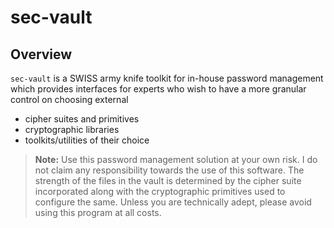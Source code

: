# sec-vault
## Overview
`sec-vault` is a SWISS army knife toolkit for in-house password management which provides interfaces for experts 
who wish to have a more granular control on choosing external
- cipher suites and primitives
- cryptographic libraries 
- toolkits/utilities of their choice

> **Note:** Use this password management solution at your own risk. I do not claim any responsibility towards the use of this software.
> The strength of the files in the vault is determined by the cipher suite incorporated along with the cryptographic primitives used to configure
> the same. Unless you are technically adept, please avoid using this program at all costs.